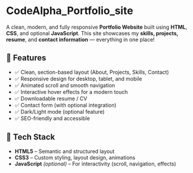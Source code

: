 # CodeAlpha_Portfolio_site
A clean, modern, and fully responsive **Portfolio Website** built using **HTML**, **CSS**, and optional **JavaScript**.   This site showcases my **skills, projects, resume**, and **contact information** — everything in one place!

## 🚀 Features

- ✅ Clean, section-based layout (About, Projects, Skills, Contact)
- ✅ Responsive design for desktop, tablet, and mobile
- ✅ Animated scroll and smooth navigation
- ✅ Interactive hover effects for a modern touch
- ✅ Downloadable resume / CV
- ✅ Contact form (with optional integration)
- ✅ Dark/Light mode (optional feature)
- ✅ SEO-friendly and accessible

## 🔧 Tech Stack

- **HTML5** – Semantic and structured layout  
- **CSS3** – Custom styling, layout design, animations  
- **JavaScript** *(optional)* – For interactivity (scroll, navigation, effects)
